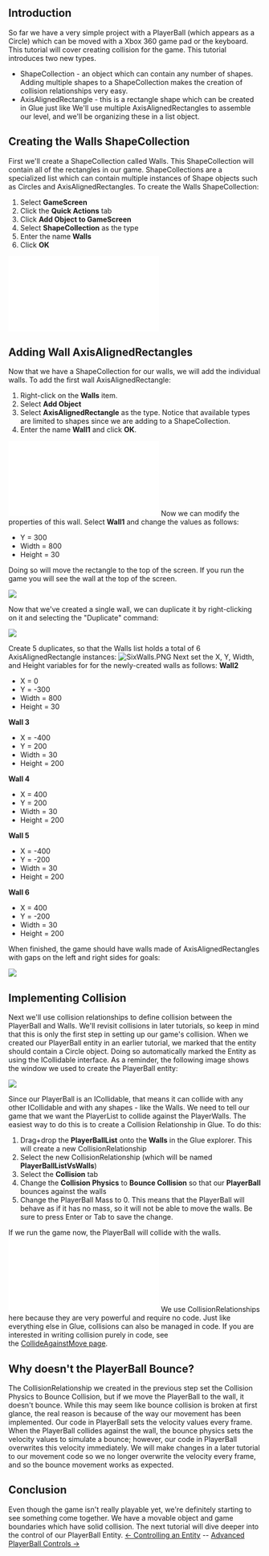 ## Introduction

So far we have a very simple project with a PlayerBall (which appears as a Circle) which can be moved with a Xbox 360 game pad or the keyboard. This tutorial will cover creating collision for the game. This tutorial introduces two new types.

-   ShapeCollection - an object which can contain any number of shapes. Adding multiple shapes to a ShapeCollection makes the creation of collision relationships very easy.
-   AxisAlignedRectangle - this is a rectangle shape which can be created in Glue just like We'll use multiple AxisAlignedRectangles to assemble our level, and we'll be organizing these in a list object.

## Creating the Walls ShapeCollection

First we'll create a ShapeCollection called Walls. This ShapeCollection will contain all of the rectangles in our game. ShapeCollections are a specialized list which can contain multiple instances of Shape objects such as Circles and AxisAlignedRectangles. To create the Walls ShapeCollection:

1.  Select **GameScreen**
2.  Click the **Quick Actions** tab
3.  Click **Add Object to GameScreen**
4.  Select **ShapeCollection** as the type
5.  Enter the name **Walls**
6.  Click **OK**

[![](/wp-content/uploads/2016/01/2021_July_25_130007.gif.md)](/wp-content/uploads/2016/01/2021_July_25_130007.gif.md)

## Adding Wall AxisAlignedRectangles

Now that we have a ShapeCollection for our walls, we will add the individual walls. To add the first wall AxisAlignedRectangle:

1.  Right-click on the **Walls** item.
2.  Select **Add Object**
3.  Select **AxisAlignedRectangle** as the type. Notice that available types are limited to shapes since we are adding to a ShapeCollection.
4.  Enter the name **Wall1** and click **OK**.

[![](/wp-content/uploads/2016/01/2021_July_25_133309.gif.md)](/wp-content/uploads/2016/01/2021_July_25_133309.gif.md) Now we can modify the properties of this wall. Select **Wall1** and change the values as follows:

-   Y = 300
-   Width = 800
-   Height = 30

Doing so will move the rectangle to the top of the screen. If you run the game you will see the wall at the top of the screen.

![](/media/2021-07-img_60fdb75161810.png)

Now that we've created a single wall, we can duplicate it by right-clicking on it and selecting the "Duplicate" command:

![](/media/2021-07-img_60fdb7890ef6f.png)

Create 5 duplicates, so that the Walls list holds a total of 6 AxisAlignedRectangle instances: ![SixWalls.PNG](/media/migrated_media-SixWalls.PNG) Next set the X, Y, Width, and Height variables for for the newly-created walls as follows: **Wall2**

-   X = 0
-   Y = -300
-   Width = 800
-   Height = 30

**Wall 3**

-   X = -400
-   Y = 200
-   Width = 30
-   Height = 200

**Wall 4**

-   X = 400
-   Y = 200
-   Width = 30
-   Height = 200

**Wall 5**

-   X = -400
-   Y = -200
-   Width = 30
-   Height = 200

**Wall 6**

-   X = 400
-   Y = -200
-   Width = 30
-   Height = 200

When finished, the game should have walls made of AxisAlignedRectangles with gaps on the left and right sides for goals:

![](/media/2021-07-img_60fdbae917a81.png)

## Implementing Collision

Next we'll use collision relationships to define collision between the PlayerBall and Walls. We'll revisit collisions in later tutorials, so keep in mind that this is only the first step in setting up our game's collision. When we created our PlayerBall entity in an earlier tutorial, we marked that the entity should contain a Circle object. Doing so automatically marked the Entity as using the ICollidable interface. As a reminder, the following image shows the window we used to create the PlayerBall entity:

![](/media/2021-07-img_60fdb8d652c26.png)

Since our PlayerBall is an ICollidable, that means it can collide with any other ICollidable and with any shapes - like the Walls. We need to tell our game that we want the PlayerList to collide against the PlayerWalls. The easiest way to do this is to create a Collision Relationship in Glue. To do this:

1.  Drag+drop the **PlayerBallList** onto the **Walls** in the Glue explorer. This will create a new CollisionRelationship
2.  Select the new CollisionRelationship (which will be named **PlayerBallListVsWalls**)
3.  Select the **Collision** tab
4.  Change the **Collision Physics** to **Bounce Collision** so that our **PlayerBall** bounces against the walls
5.  Change the PlayerBall Mass to 0. This means that the PlayerBall will behave as if it has no mass, so it will not be able to move the walls. Be sure to press Enter or Tab to save the change.

If we run the game now, the PlayerBall will collide with the walls. [![](/wp-content/uploads/2016/01/2021_July_25_135826.gif.md)](/wp-content/uploads/2016/01/2021_July_25_135826.gif.md) We use CollisionRelationships here because they are very powerful and require no code. Just like everything else in Glue, collisions can also be managed in code. If you are interested in writing collision purely in code, see the [CollideAgainstMove page](/frb/docs/index.php?title=FlatRedBall.Math.Geometry.Polygon.CollideAgainstMove.md).

## Why doesn't the PlayerBall Bounce?

The CollisionRelationship we created in the previous step set the Collision Physics to Bounce Collision, but if we move the PlayerBall to the wall, it doesn't bounce. While this may seem like bounce collision is broken at first glance, the real reason is because of the way our movement has been implemented. Our code in PlayerBall sets the velocity values every frame. When the PlayerBall collides against the wall, the bounce physics sets the velocity values to simulate a bounce; however, our code in PlayerBall overwrites this velocity immediately. We will make changes in a later tutorial to our movement code so we no longer overwrite the velocity every frame, and so the bounce movement works as expected.

## Conclusion

Even though the game isn't really playable yet, we're definitely starting to see something come together. We have a movable object and game boundaries which have solid collision. The next tutorial will dive deeper into the control of our PlayerBall Entity. [\<- Controlling an Entity](/documentation/tutorials/tutorials-beefball/tutorials-beefball-controlling-an-entity/.md "Tutorials:Beefball:Controlling an Entity") -- [Advanced PlayerBall Controls -\>](/documentation/tutorials/tutorials-beefball/tutorials-beefball-advanced-playerball-controls/.md "Tutorials:Beefball:Advanced PlayerBall Controls")
